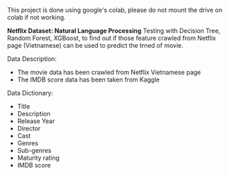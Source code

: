 This project is done using google's colab, please do not mount the drive on colab if not working.

**Netflix Dataset: Natural Language Processing**
Testing with Decision Tree, Random Forest, XGBoost, to find out if those feature crawled from Netflix page (Vietnamese) can be used to predict the trned of movie.

Data Description:
- The movie data has been crawled from Netflix Vietnamese page
- The IMDB score data has been taken from Kaggle

Data Dictionary:
- Title
- Description
- Release Year
- Director
- Cast
- Genres
- Sub-genres
- Maturity rating
- IMDB score
